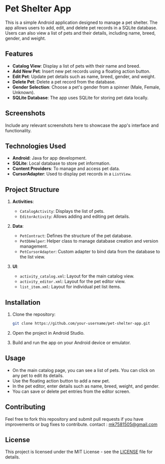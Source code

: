 # Pet Shelter App

This is a simple Android application designed to manage a pet shelter. The app allows users to add, edit, and delete pet records in a SQLite database. Users can also view a list of pets and their details, including name, breed, gender, and weight.

## Features

- **Catalog View**: Display a list of pets with their name and breed.
- **Add New Pet**: Insert new pet records using a floating action button.
- **Edit Pet**: Update pet details such as name, breed, gender, and weight.
- **Delete Pet**: Delete a pet record from the database.
- **Gender Selection**: Choose a pet's gender from a spinner (Male, Female, Unknown).
- **SQLite Database**: The app uses SQLite for storing pet data locally.

## Screenshots

Include any relevant screenshots here to showcase the app's interface and functionality.

## Technologies Used

- **Android**: Java for app development.
- **SQLite**: Local database to store pet information.
- **Content Providers**: To manage and access pet data.
- **CursorAdapter**: Used to display pet records in a `ListView`.

## Project Structure

1. **Activities**:
    - `CatalogActivity`: Displays the list of pets.
    - `EditorActivity`: Allows adding and editing pet details.

2. **Data**:
    - `PetContract`: Defines the structure of the pet database.
    - `PetDbHelper`: Helper class to manage database creation and version management.
    - `PetCursorAdapter`: Custom adapter to bind data from the database to the list view.

3. **UI**:
    - `activity_catalog.xml`: Layout for the main catalog view.
    - `activity_editor.xml`: Layout for the pet editor view.
    - `list_item.xml`: Layout for individual pet list items.

## Installation

1. Clone the repository:
    ```bash
    git clone https://github.com/your-username/pet-shelter-app.git
    ```

2. Open the project in Android Studio.

3. Build and run the app on your Android device or emulator.

## Usage

- On the main catalog page, you can see a list of pets. You can click on any pet to edit its details.
- Use the floating action button to add a new pet.
- In the pet editor, enter details such as name, breed, weight, and gender.
- You can save or delete pet entries from the editor screen.

## Contributing

Feel free to fork this repository and submit pull requests if you have improvements or bug fixes to contribute.
contact : mk7581505@gmail.com

## License

This project is licensed under the MIT License - see the [LICENSE](LICENSE) file for details.

